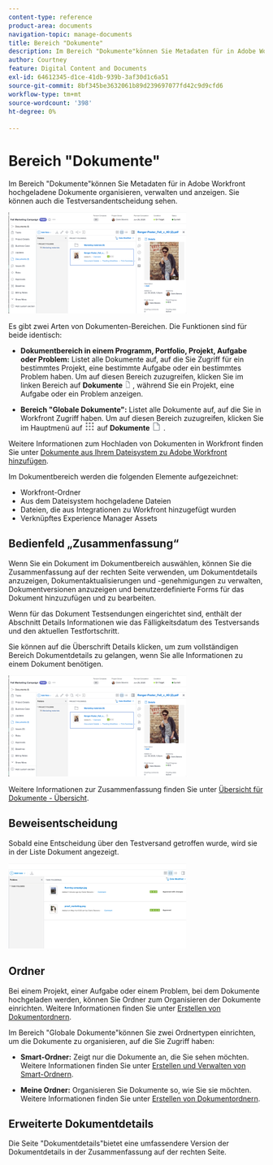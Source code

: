 ```yaml
---
content-type: reference
product-area: documents
navigation-topic: manage-documents
title: Bereich "Dokumente"
description: Im Bereich "Dokumente"können Sie Metadaten für in Adobe Workfront hochgeladene Dokumente organisieren, verwalten und anzeigen. Sie können auch die Testversandentscheidung sehen.
author: Courtney
feature: Digital Content and Documents
exl-id: 64612345-d1ce-41db-939b-3af30d1c6a51
source-git-commit: 8bf345be3632061b89d239697077fd42c9d9cfd6
workflow-type: tm+mt
source-wordcount: '398'
ht-degree: 0%

---
```


# Bereich &quot;Dokumente&quot;

Im Bereich &quot;Dokumente&quot;können Sie Metadaten für in Adobe Workfront hochgeladene Dokumente organisieren, verwalten und anzeigen. Sie können auch die Testversandentscheidung sehen.

![](assets/documents-area-v2-350x199.png)

Es gibt zwei Arten von Dokumenten-Bereichen. Die Funktionen sind für beide identisch:

* **Dokumentbereich in einem Programm, Portfolio, Projekt, Aufgabe oder Problem:** Listet alle Dokumente auf, auf die Sie Zugriff für ein bestimmtes Projekt, eine bestimmte Aufgabe oder ein bestimmtes Problem haben. Um auf diesen Bereich zuzugreifen, klicken Sie im linken Bereich auf **Dokumente** ![](assets/document-icon-12x14.png) , während Sie ein Projekt, eine Aufgabe oder ein Problem anzeigen.

* **Bereich &quot;Globale Dokumente&quot;:** Listet alle Dokumente auf, auf die Sie in Workfront Zugriff haben. Um auf diesen Bereich zuzugreifen, klicken Sie im Hauptmenü auf ![](assets/main-menu-icon.png) auf **Dokumente** ![](assets/document-icon.png) .

Weitere Informationen zum Hochladen von Dokumenten in Workfront finden Sie unter [Dokumente aus Ihrem Dateisystem zu Adobe Workfront hinzufügen](../../documents/adding-documents-to-workfront/add-documents-from-file-system.md).


Im Dokumentbereich werden die folgenden Elemente aufgezeichnet:

* Workfront-Ordner
* Aus dem Dateisystem hochgeladene Dateien
* Dateien, die aus Integrationen zu Workfront hinzugefügt wurden
* Verknüpftes Experience Manager Assets

## Bedienfeld „Zusammenfassung“

Wenn Sie ein Dokument im Dokumentbereich auswählen, können Sie die Zusammenfassung auf der rechten Seite verwenden, um Dokumentdetails anzuzeigen, Dokumentaktualisierungen und -genehmigungen zu verwalten, Dokumentversionen anzuzeigen und benutzerdefinierte Forms für das Dokument hinzuzufügen und zu bearbeiten.

Wenn für das Dokument Testsendungen eingerichtet sind, enthält der Abschnitt Details Informationen wie das Fälligkeitsdatum des Testversands und den aktuellen Testfortschritt.

Sie können auf die Überschrift Details klicken, um zum vollständigen Bereich Dokumentdetails zu gelangen, wenn Sie alle Informationen zu einem Dokument benötigen.

![](assets/documents-area-v2-350x199.png)

Weitere Informationen zur Zusammenfassung finden Sie unter [Übersicht für Dokumente - Übersicht](../../documents/managing-documents/summary-for-documents.md).

## Beweisentscheidung

Sobald eine Entscheidung über den Testversand getroffen wurde, wird sie in der Liste Dokument angezeigt.

![](assets/proof-decision---doc-list-350x168.png)

## Ordner

Bei einem Projekt, einer Aufgabe oder einem Problem, bei dem Dokumente hochgeladen werden, können Sie Ordner zum Organisieren der Dokumente einrichten. Weitere Informationen finden Sie unter [Erstellen von Dokumentordnern](../../documents/organizing-documents/create-documents-folder.md).

Im Bereich &quot;Globale Dokumente&quot;können Sie zwei Ordnertypen einrichten, um die Dokumente zu organisieren, auf die Sie Zugriff haben:

* **Smart-Ordner:** Zeigt nur die Dokumente an, die Sie sehen möchten. Weitere Informationen finden Sie unter [Erstellen und Verwalten von Smart-Ordnern](../../documents/organizing-documents/create-manage-smart-folders.md).

* **Meine Ordner:** Organisieren Sie Dokumente so, wie Sie sie möchten. Weitere Informationen finden Sie unter [Erstellen von Dokumentordnern](../../documents/organizing-documents/create-documents-folder.md).

## Erweiterte Dokumentdetails

Die Seite &quot;Dokumentdetails&quot;bietet eine umfassendere Version der Dokumentdetails in der Zusammenfassung auf der rechten Seite.
